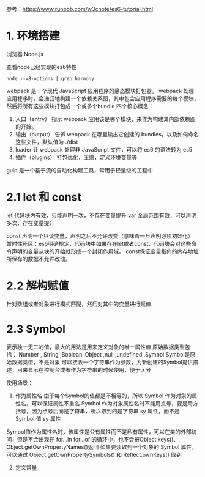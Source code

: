 参考：https://www.runoob.com/w3cnote/es6-tutorial.html

# 1. 环境搭建

浏览器
Node.js

查看node已经实现的es6特性
```shell
node --v8-options | grep harmony
```

webpack 是一个现代 JavaScript 应用程序的静态模块打包器。
webpack 处理应用程序时，会递归地构建一个依赖关系图，其中包含应用程序需要的每个模块，然后将所有这些模块打包成一个或多个bundle
四个核心概念：
1. 入口（entry）
    指示 webpack 应用该是哪个模块，来作为构建其内部依赖图的开始。
2. 输出（output）
    告诉 webpack 在哪里输出它创建的 bundles，以及如何命名这些文件，默认值为 ./dist
3. loader
    让 webpack 处理非 JavaScript 文件，可以将 es6 的语法转为 es5
4. 插件（plugins）
    打包优化，压缩，定义环境变量等

gulp 是一个基于流的自动化构建工具，常用于轻量级的工程中

# 2.1 let 和 const

let 代码块内有效，只能声明一次，不存在变量提升
var 全局范围有效，可以声明多次，存在变量提升

const 声明一个只读变量，声明之后不允许改变（意味着一旦声明必须初始化）
暂时性死区：es6明确规定，代码块中如果存在let或者const，代码块会对这些命令声明的变量从块的开始就形成一个封闭作用域。
const保证变量指向的内存地址所保存的数据不允许改动。

# 2.2 解构赋值

针对数组或者对象进行模式匹配，然后对其中的变量进行赋值

# 2.3 Symbol

表示独一无二的值，最大的用法是用来定义对象的唯一属性值
原始数据类型包括：
Number , String ,Boolean ,Object ,null ,undefined ,Symbol
Symbol是原始数据类型，不是对象
可以接收一个字符串作为参数，为新创建的Symbol提供描述，用来显示在控制台或者作为字符串的时候使用，便于区分

使用场景：
1. 作为属性名
由于每个Symbol的值都是不相等的，所以 Symbol 作为对象的属性名，可以保证属性不重名
Symbol 作为对象属性名时不能用点号，要是用方括号，因为点号后面是字符串，所以取到的是字符串 sy 属性，而不是 Symbol 值 sy 属性 

Symbol值作为属性名时，该属性是公有属性而不是私有属性，可以在类的外部访问，但是不会出现在 for...in   for...of 的循环中，也不会被Object.keys()、Object.getOwnPropertyNames()返回
如果要读取到一个对象的 Symbol 属性，可以通过 Object.getOwnPropertySymbols() 和 Reflect.ownKeys() 取到

2. 定义常量

